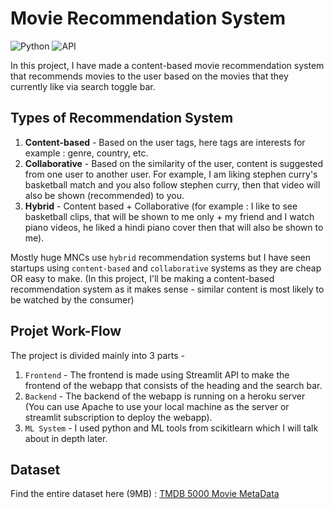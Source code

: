 # Movie Recommendation System 
![Python](https://img.shields.io/badge/Python-3.12.4-blueviolet)
![API](https://img.shields.io/badge/API-TMDB-fcba03)



In this project, I have made a content-based movie recommendation system that recommends movies to the user based on the movies that they currently like via search toggle bar.

## Types of Recommendation System 
1. **Content-based** - Based on the user tags, here tags are interests for example : genre, country, etc.
2. **Collaborative** - Based on the similarity of the user, content is suggested from one user to another user. For example, I am liking stephen curry's basketball match and you also follow stephen curry, then that video will also be shown (recommended) to you.
3. **Hybrid** - Content based + Collaborative (for example : I like to see basketball clips, that will be shown to me only + my friend and I watch piano videos, he liked a hindi piano cover then that will also be shown to me).

Mostly huge MNCs use ```hybrid``` recommendation systems but I have seen startups using ```content-based``` and ```collaborative``` systems as they are cheap OR easy to make.
(In this project, I'll be making a content-based recommendation system as it makes sense - similar content is most likely to be watched by the consumer)

## Projet Work-Flow
The project is divided mainly into 3 parts -
1. ```Frontend``` - The frontend is made using Streamlit API to make the frontend of the webapp that consists of the heading and the search bar.
2. ```Backend``` - The backend of the webapp is running on a heroku server (You can use Apache to use your local machine as the server or streamlit subscription to deploy the webapp).
3. ```ML System``` - I used python and ML tools from scikitlearn which I will talk about in depth later.

## Dataset
Find the entire dataset here (9MB) : [TMDB 5000 Movie MetaData](https://www.kaggle.com/datasets/tmdb/tmdb-movie-metadata)

